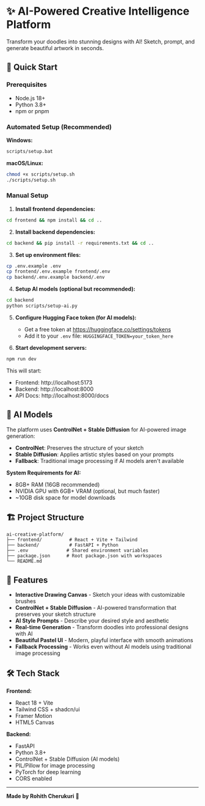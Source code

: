 # ✨ AI-Powered Creative Intelligence Platform

Transform your doodles into stunning designs with AI! Sketch, prompt, and generate beautiful artwork in seconds.

## 🚀 Quick Start

### Prerequisites
- Node.js 18+
- Python 3.8+
- npm or pnpm

### Automated Setup (Recommended)

**Windows:**
```bash
scripts/setup.bat
```

**macOS/Linux:**
```bash
chmod +x scripts/setup.sh
./scripts/setup.sh
```

### Manual Setup

1. **Install frontend dependencies:**
```bash
cd frontend && npm install && cd ..
```

2. **Install backend dependencies:**
```bash
cd backend && pip install -r requirements.txt && cd ..
```

3. **Set up environment files:**
```bash
cp .env.example .env
cp frontend/.env.example frontend/.env
cp backend/.env.example backend/.env
```

4. **Setup AI models (optional but recommended):**
```bash
cd backend
python scripts/setup-ai.py
```

5. **Configure Hugging Face token (for AI models):**
   - Get a free token at https://huggingface.co/settings/tokens
   - Add it to your `.env` file: `HUGGINGFACE_TOKEN=your_token_here`

6. **Start development servers:**
```bash
npm run dev
```

This will start:
- Frontend: http://localhost:5173
- Backend: http://localhost:8000
- API Docs: http://localhost:8000/docs

## 🤖 AI Models

The platform uses **ControlNet + Stable Diffusion** for AI-powered image generation:

- **ControlNet**: Preserves the structure of your sketch
- **Stable Diffusion**: Applies artistic styles based on your prompts
- **Fallback**: Traditional image processing if AI models aren't available

**System Requirements for AI:**
- 8GB+ RAM (16GB recommended)
- NVIDIA GPU with 6GB+ VRAM (optional, but much faster)
- ~10GB disk space for model downloads

## 🏗️ Project Structure

```
ai-creative-platform/
├── frontend/          # React + Vite + Tailwind
├── backend/           # FastAPI + Python
├── .env              # Shared environment variables
├── package.json      # Root package.json with workspaces
└── README.md
```

## 🎨 Features

- **Interactive Drawing Canvas** - Sketch your ideas with customizable brushes
- **ControlNet + Stable Diffusion** - AI-powered transformation that preserves your sketch structure
- **AI Style Prompts** - Describe your desired style and aesthetic
- **Real-time Generation** - Transform doodles into professional designs with AI
- **Beautiful Pastel UI** - Modern, playful interface with smooth animations
- **Fallback Processing** - Works even without AI models using traditional image processing

## 🛠️ Tech Stack

**Frontend:**
- React 18 + Vite
- Tailwind CSS + shadcn/ui
- Framer Motion
- HTML5 Canvas

**Backend:**
- FastAPI
- Python 3.8+
- ControlNet + Stable Diffusion (AI models)
- PIL/Pillow for image processing
- PyTorch for deep learning
- CORS enabled

---

**Made by Rohith Cherukuri** 💜